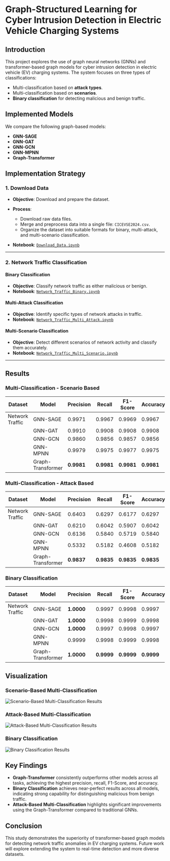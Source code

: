 # Graph-Structured Learning for Cyber Intrusion Detection in Electric Vehicle Charging Systems

## Introduction
This project explores the use of graph neural networks (GNNs) and transformer-based graph models for cyber intrusion detection in electric vehicle (EV) charging systems. The system focuses on three types of classifications:
- Multi-classification based on **attack types**.
- Multi-classification based on **scenarios**.
- **Binary classification** for detecting malicious and benign traffic.

## Implemented Models
We compare the following graph-based models:
- **GNN-SAGE**
- **GNN-GAT**
- **GNN-GCN**
- **GNN-MPNN**
- **Graph-Transformer**

## **Implementation Strategy**

### 1. **Download Data**
   - **Objective**: Download and prepare the dataset.
   - **Process**:
     - Download raw data files.
     - Merge and preprocess data into a single file: `CICEVSE2024.csv`.
     - Organize the dataset into suitable formats for binary, multi-attack, and multi-scenario classification.

   - **Notebook**: [`Download_Data.ipynb`](./Download_Data.ipynb)

---

### 2. **Network Traffic Classification**

#### **Binary Classification**
   - **Objective**: Classify network traffic as either malicious or benign.
   - **Notebook**: [`Network_Traffic_Binary.ipynb`](./Network_Traffic_Binary.ipynb)

#### **Multi-Attack Classification**
   - **Objective**: Identify specific types of network attacks in traffic.
   - **Notebook**: [`Network_Traffic_Multi_Attack.ipynb`](./Network_Traffic_Multi_Attack.ipynb)

#### **Multi-Scenario Classification**
   - **Objective**: Detect different scenarios of network activity and classify them accurately.
   - **Notebook**: [`Network_Traffic_Multi_Scenario.ipynb`](./Network_Traffic_Multi_Scenario.ipynb)

---

## Results

### Multi-Classification - Scenario Based
| Dataset           | Model             | Precision | Recall | F1-Score | Accuracy |
|--------------------|-------------------|-----------|--------|----------|----------|
| Network Traffic   | GNN-SAGE          | 0.9971    | 0.9967 | 0.9969   | 0.9967   |
|                   | GNN-GAT           | 0.9910    | 0.9908 | 0.9908   | 0.9908   |
|                   | GNN-GCN           | 0.9860    | 0.9856 | 0.9857   | 0.9856   |
|                   | GNN-MPNN          | 0.9979    | 0.9975 | 0.9977   | 0.9975   |
|                   | Graph-Transformer | **0.9981**| **0.9981**| **0.9981**| **0.9981**|

### Multi-Classification - Attack Based
| Dataset           | Model             | Precision | Recall | F1-Score | Accuracy |
|--------------------|-------------------|-----------|--------|----------|----------|
| Network Traffic   | GNN-SAGE          | 0.6403    | 0.6297 | 0.6177   | 0.6297   |
|                   | GNN-GAT           | 0.6210    | 0.6042 | 0.5907   | 0.6042   |
|                   | GNN-GCN           | 0.6136    | 0.5840 | 0.5719   | 0.5840   |
|                   | GNN-MPNN          | 0.5332    | 0.5182 | 0.4608   | 0.5182   |
|                   | Graph-Transformer | **0.9837**| **0.9835**| **0.9835**| **0.9835**|

### Binary Classification
| Dataset           | Model             | Precision | Recall | F1-Score | Accuracy |
|--------------------|-------------------|-----------|--------|----------|----------|
| Network Traffic   | GNN-SAGE          | **1.0000**| 0.9997 | 0.9998   | 0.9997   |
|                   | GNN-GAT           | **1.0000**| 0.9998 | 0.9999   | 0.9998   |
|                   | GNN-GCN           | **1.0000**| 0.9997 | 0.9998   | 0.9997   |
|                   | GNN-MPNN          | 0.9999    | 0.9998 | 0.9999   | 0.9998   |
|                   | Graph-Transformer | **1.0000**| **0.9999**| **0.9999**| **0.9999**|

## Visualization
### Scenario-Based Multi-Classification
![Scenario-Based Multi-Classification Results](./multi_scenario.png)

### Attack-Based Multi-Classification
![Attack-Based Multi-Classification Results](./multi_attack.png)

### Binary Classification
![Binary Classification Results](./binary.png)

## Key Findings
- **Graph-Transformer** consistently outperforms other models across all tasks, achieving the highest precision, recall, F1-Score, and accuracy.
- **Binary Classification** achieves near-perfect results across all models, indicating strong capability for distinguishing malicious from benign traffic.
- **Attack-Based Multi-Classification** highlights significant improvements using the Graph-Transformer compared to traditional GNNs.

## Conclusion
This study demonstrates the superiority of transformer-based graph models for detecting network traffic anomalies in EV charging systems. Future work will explore extending the system to real-time detection and more diverse datasets.
